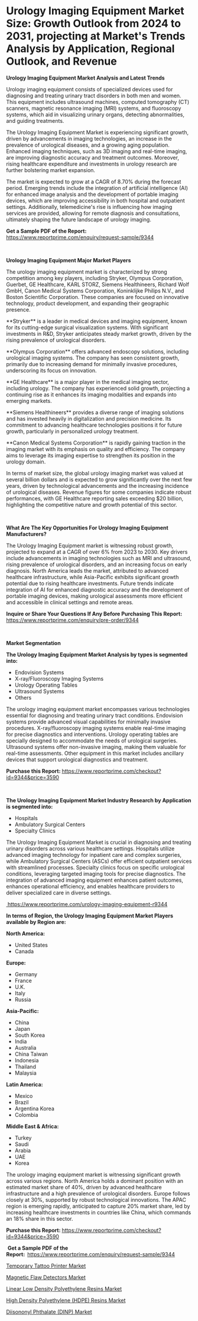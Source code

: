 <p><h1>Urology Imaging Equipment Market Size: Growth Outlook from 2024 to 2031, projecting at Market's Trends Analysis by Application, Regional Outlook, and Revenue</h1></p><p><strong>Urology Imaging Equipment Market Analysis and Latest Trends</strong></p>
<p><p>Urology imaging equipment consists of specialized devices used for diagnosing and treating urinary tract disorders in both men and women. This equipment includes ultrasound machines, computed tomography (CT) scanners, magnetic resonance imaging (MRI) systems, and fluoroscopy systems, which aid in visualizing urinary organs, detecting abnormalities, and guiding treatments.</p><p>The Urology Imaging Equipment Market is experiencing significant growth, driven by advancements in imaging technologies, an increase in the prevalence of urological diseases, and a growing aging population. Enhanced imaging techniques, such as 3D imaging and real-time imaging, are improving diagnostic accuracy and treatment outcomes. Moreover, rising healthcare expenditure and investments in urology research are further bolstering market expansion.</p><p>The market is expected to grow at a CAGR of 8.70% during the forecast period. Emerging trends include the integration of artificial intelligence (AI) for enhanced image analysis and the development of portable imaging devices, which are improving accessibility in both hospital and outpatient settings. Additionally, telemedicine's rise is influencing how imaging services are provided, allowing for remote diagnosis and consultations, ultimately shaping the future landscape of urology imaging.</p></p>
<p><strong>Get a Sample PDF of the Report:&nbsp;</strong> <a href="https://www.reportprime.com/enquiry/request-sample/9344">https://www.reportprime.com/enquiry/request-sample/9344</a></p>
<p>&nbsp;</p>
<p><strong>Urology Imaging Equipment Major Market Players</strong></p>
<p><p>The urology imaging equipment market is characterized by strong competition among key players, including Stryker, Olympus Corporation, Guerbet, GE Healthcare, KARL STORZ, Siemens Healthineers, Richard Wolf GmbH, Canon Medical Systems Corporation, Koninklijke Philips N.V., and Boston Scientific Corporation. These companies are focused on innovative technology, product development, and expanding their geographic presence.</p><p>**Stryker** is a leader in medical devices and imaging equipment, known for its cutting-edge surgical visualization systems. With significant investments in R&D, Stryker anticipates steady market growth, driven by the rising prevalence of urological disorders.</p><p>**Olympus Corporation** offers advanced endoscopy solutions, including urological imaging systems. The company has seen consistent growth, primarily due to increasing demand for minimally invasive procedures, underscoring its focus on innovation.</p><p>**GE Healthcare** is a major player in the medical imaging sector, including urology. The company has experienced solid growth, projecting a continuing rise as it enhances its imaging modalities and expands into emerging markets.</p><p>**Siemens Healthineers** provides a diverse range of imaging solutions and has invested heavily in digitalization and precision medicine. Its commitment to advancing healthcare technologies positions it for future growth, particularly in personalized urology treatment.</p><p>**Canon Medical Systems Corporation** is rapidly gaining traction in the imaging market with its emphasis on quality and efficiency. The company aims to leverage its imaging expertise to strengthen its position in the urology domain.</p><p>In terms of market size, the global urology imaging market was valued at several billion dollars and is expected to grow significantly over the next few years, driven by technological advancements and the increasing incidence of urological diseases. Revenue figures for some companies indicate robust performances, with GE Healthcare reporting sales exceeding $20 billion, highlighting the competitive nature and growth potential of this sector.</p></p>
<p>&nbsp;</p>
<p><strong>What Are The Key Opportunities For Urology Imaging Equipment Manufacturers?</strong></p>
<p><p>The Urology Imaging Equipment market is witnessing robust growth, projected to expand at a CAGR of over 6% from 2023 to 2030. Key drivers include advancements in imaging technologies such as MRI and ultrasound, rising prevalence of urological disorders, and an increasing focus on early diagnosis. North America leads the market, attributed to advanced healthcare infrastructure, while Asia-Pacific exhibits significant growth potential due to rising healthcare investments. Future trends indicate integration of AI for enhanced diagnostic accuracy and the development of portable imaging devices, making urological assessments more efficient and accessible in clinical settings and remote areas.</p></p>
<p><strong>Inquire or Share Your Questions If Any Before Purchasing This Report:</strong> <a href="https://www.reportprime.com/enquiry/pre-order/9344">https://www.reportprime.com/enquiry/pre-order/9344</a></p>
<p>&nbsp;</p>
<p><strong>Market Segmentation</strong></p>
<p><strong>The Urology Imaging Equipment Market Analysis by types is segmented into:</strong></p>
<p><ul><li>Endovision Systems</li><li>X-ray/Fluoroscopy Imaging Systems</li><li>Urology Operating Tables</li><li>Ultrasound Systems</li><li>Others</li></ul></p>
<p><p>The urology imaging equipment market encompasses various technologies essential for diagnosing and treating urinary tract conditions. Endovision systems provide advanced visual capabilities for minimally invasive procedures. X-ray/fluoroscopy imaging systems enable real-time imaging for precise diagnostics and interventions. Urology operating tables are specially designed to accommodate the needs of urological surgeries. Ultrasound systems offer non-invasive imaging, making them valuable for real-time assessments. Other equipment in this market includes ancillary devices that support urological diagnostics and treatment.</p></p>
<p><strong>Purchase this Report:&nbsp;</strong><a href="https://www.reportprime.com/checkout?id=9344&price=3590">https://www.reportprime.com/checkout?id=9344&price=3590</a></p>
<p>&nbsp;</p>
<p><strong>The Urology Imaging Equipment Market Industry Research by Application is segmented into:</strong></p>
<p><ul><li>Hospitals</li><li>Ambulatory Surgical Centers</li><li>Specialty Clinics</li></ul></p>
<p><p>The Urology Imaging Equipment Market is crucial in diagnosing and treating urinary disorders across various healthcare settings. Hospitals utilize advanced imaging technology for inpatient care and complex surgeries, while Ambulatory Surgical Centers (ASCs) offer efficient outpatient services with streamlined processes. Specialty clinics focus on specific urological conditions, leveraging targeted imaging tools for precise diagnostics. The integration of advanced imaging equipment enhances patient outcomes, enhances operational efficiency, and enables healthcare providers to deliver specialized care in diverse settings.</p></p>
<p><a href="https://www.reportprime.com/urology-imaging-equipment-r9344">&nbsp;https://www.reportprime.com/urology-imaging-equipment-r9344</a></p>
<p><strong>In terms of Region, the Urology Imaging Equipment Market Players available by Region are:</strong></p>
<p>
    <p> <strong> North America: </strong>
        <ul>
            <li>United States</li>
            <li>Canada</li>
        </ul>
        </p> 
    <p> <strong> Europe: </strong>
        <ul>
            <li>Germany</li>
            <li>France</li>
            <li>U.K.</li>
            <li>Italy</li>
            <li>Russia</li>
        </ul>
        </p> 
    <p> <strong> Asia-Pacific: </strong>
        <ul>
            <li>China</li>
            <li>Japan</li>
            <li>South Korea</li>
            <li>India</li>
            <li>Australia</li>
            <li>China Taiwan</li>
            <li>Indonesia</li>
            <li>Thailand</li>
            <li>Malaysia</li>
        </ul>
        </p> 
    <p> <strong> Latin America: </strong>
        <ul>
            <li>Mexico</li>
            <li>Brazil</li>
            <li>Argentina Korea</li>
            <li>Colombia</li>
        </ul>
        </p> 
    <p> <strong> Middle East & Africa: </strong>
        <ul>
            <li>Turkey</li>
            <li>Saudi</li>
            <li>Arabia</li>
            <li>UAE</li>
            <li>Korea</li>
        </ul>
    </p>
    </p>
<p><p>The urology imaging equipment market is witnessing significant growth across various regions. North America holds a dominant position with an estimated market share of 40%, driven by advanced healthcare infrastructure and a high prevalence of urological disorders. Europe follows closely at 30%, supported by robust technological innovations. The APAC region is emerging rapidly, anticipated to capture 20% market share, led by increasing healthcare investments in countries like China, which commands an 18% share in this sector.</p></p>
<p><strong>Purchase this Report: </strong><a href="https://www.reportprime.com/checkout?id=9344&price=3590">https://www.reportprime.com/checkout?id=9344&price=3590</a></p>
<p>&nbsp;<strong>Get a Sample PDF of the Report:&nbsp;&nbsp;</strong><a href="https://www.reportprime.com/enquiry/request-sample/9344">https://www.reportprime.com/enquiry/request-sample/9344</a></p>
<p><strong></strong></p>
<p><p><a href="https://www.linkedin.com/pulse/future-innovation-global-temporary-tattoo-printer-market-growth-lszbf?trackingId=XiQP9lKySpW89IMCJB0khQ%3D%3D">Temporary Tattoo Printer Market</a></p><p><a href="https://medium.com/@rosslarkin1962/magnetic-flaw-detectors-market-size-share-trends-analysis-report-by-product-magnetic-yokes-and-db5b5460ed42">Magnetic Flaw Detectors Market</a></p><p><a href="https://issuu.com/reportprime-2/docs/linear-low-density-polyethylene-res_8de4f5174ea17b">Linear Low Density Polyethylene Resins Market</a></p><p><a href="https://issuu.com/reportprime-2/docs/high-density-polyethylene-hdpe-resi_36acd36fe510da">High Density Polyethylene (HDPE) Resins Market</a></p><p><a href="https://medium.com/@rosslarkin1962/this-diisononyl-phthalate-dinp-market-research-report-evaluates-the-key-market-trends-drivers-da3bc5982da0">Diisononyl Phthalate (DINP) Market</a></p></p>